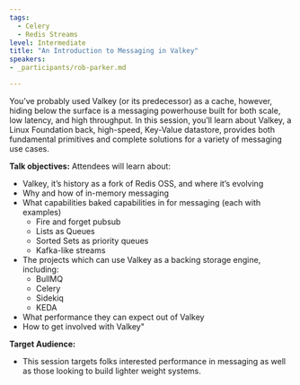 ```yaml
---
tags:
  - Celery
  - Redis Streams
level: Intermediate
title: "An Introduction to Messaging in Valkey"
speakers:
- _participants/rob-parker.md

---
```

You’ve probably used Valkey (or its predecessor) as a cache, however, hiding below the surface is a messaging powerhouse built for both scale, low latency, and high throughput. In this session, you’ll learn about Valkey, a Linux Foundation back, high-speed, Key-Value datastore, provides both fundamental primitives and complete solutions for a variety of messaging use cases.

**Talk objectives:**
Attendees will learn about:
* Valkey, it’s history as a fork of Redis OSS, and where it’s evolving
* Why and how of in-memory messaging
* What capabilities baked capabilities in for messaging (each with examples)
  * Fire and forget pubsub
  * Lists as Queues
  * Sorted Sets as priority queues
  * Kafka-like streams
* The projects which can use Valkey as a backing storage engine, including:
  * BullMQ
  * Celery
  * Sidekiq
  * KEDA
* What performance they can expect out of Valkey
* How to get involved with Valkey"

**Target Audience:**
- This session targets folks interested performance in messaging as well as those looking to build lighter weight systems.
